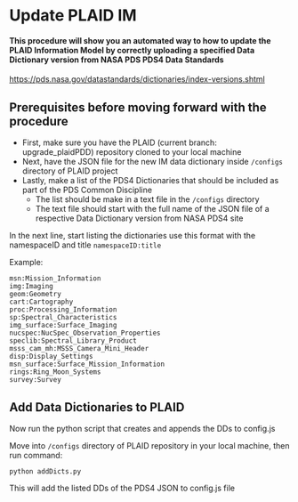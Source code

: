 # Update PLAID IM

#### This procedure will show you an automated way to how to update the PLAID Information Model by correctly uploading a specified Data Dictionary version from NASA PDS PDS4 Data Standards 

https://pds.nasa.gov/datastandards/dictionaries/index-versions.shtml

## Prerequisites before moving forward with the procedure

* First, make sure you have the PLAID (current branch: upgrade_plaidPDD) repository cloned to your local machine
* Next, have the JSON file for the new IM data dictionary inside `/configs` directory of PLAID project
* Lastly, make a list of the PDS4 Dictionaries that should be included as part of the PDS Common Discipline
  * The list should be make in a text file in the `/configs` directory
  * The text file should start with the full name of the JSON file of a respective Data Dictionary version from NASA PDS4 site

In the next line, start listing the dictionaries use this format with the namespaceID and title `namespaceID:title`

Example:

```
msn:Mission_Information
img:Imaging
geom:Geometry
cart:Cartography
proc:Processing_Information
sp:Spectral_Characteristics
img_surface:Surface_Imaging
nucspec:NucSpec_Observation_Properties
speclib:Spectral_Library_Product
msss_cam_mh:MSSS_Camera_Mini_Header
disp:Display_Settings
msn_surface:Surface_Mission_Information
rings:Ring_Moon_Systems
survey:Survey
```


## Add Data Dictionaries to PLAID

Now run the python script that creates and appends the DDs to config.js

Move into `/configs` directory of PLAID repository in your local machine, then run command:

`python addDicts.py`

This will add the listed DDs of the PDS4 JSON to config.js file



